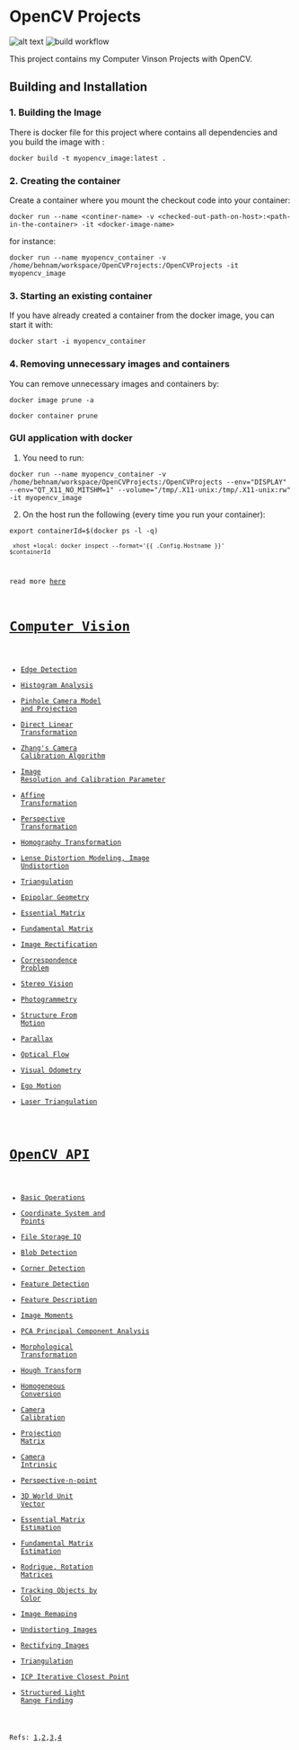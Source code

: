 # OpenCV Projects



![alt text](https://img.shields.io/badge/license-BSD-blue.svg) ![build workflow](https://github.com/behnamasadi/OpenCVProjects/actions/workflows/docker-image.yml/badge.svg)  

This project contains my Computer Vinson Projects with OpenCV.



## Building and Installation
### 1. Building the Image
There is docker file for this project where contains all dependencies and you build the image with :   

`docker build -t myopencv_image:latest .`

### 2. Creating the container
Create a container where you mount the checkout code into your container: 

`docker run --name <continer-name> -v <checked-out-path-on-host>:<path-in-the-container> -it <docker-image-name>`

for instance:

`docker run --name myopencv_container -v /home/behnam/workspace/OpenCVProjects:/OpenCVProjects -it myopencv_image`

### 3. Starting an existing container
If you have already created a container from the docker image, you can start it with:

`docker start -i myopencv_container`

### 4. Removing  unnecessary images and containers
You can remove unnecessary images and containers by:

`docker image prune -a`

`docker container prune` 


### GUI application with docker
1. You need to run:

`docker run --name myopencv_container -v /home/behnam/workspace/OpenCVProjects:/OpenCVProjects --env="DISPLAY" --env="QT_X11_NO_MITSHM=1" --volume="/tmp/.X11-unix:/tmp/.X11-unix:rw"  -it myopencv_image`

2. On the host run the following (every time you run your container):

<code>export containerId=$(docker ps -l -q)  
<code>  xhost +local: docker inspect --format='{{ .Config.Hostname }}' $containerId </code>


read more [here](https://ros-developer.com/2017/11/08/docker/)



# [Computer Vision](#)

   * [Edge Detection](docs/edge_detection.md)    
   * [Histogram Analysis](docs/histogram_analysis.md)    
   * [Pinhole Camera Model and Projection](docs/projection_camera_intrinsic.md)    
   * [Direct Linear Transformation](docs/direct_linear_transformation.md)    
   * [Zhang's Camera Calibration Algorithm](docs/zhang_camera_calibration_algorithm.md)    
   * [Image Resolution and Calibration Parameter](docs/image_resolution_and_calibration_parameter.md)       
   * [Affine Transformation](docs/affine_transformation.md)    
   * [Perspective Transformation](docs/perspective_transform.md)    
   * [Homography Transformation](docs/homography.md)    
   * [Lense Distortion Modeling, Image Undistortion](docs/lense_distortion.md)    
   * [Triangulation](docs/triangulation.md)    
   * [Epipolar Geometry](docs/epipolar_geometry.md)    
   * [Essential Matrix](docs/essential_matrix.md)    
   * [Fundamental Matrix](docs/fundamental_matrix.md)    
   * [Image Rectification](docs/image_rectification.md)    
   * [Correspondence Problem](docs/correspondence_problem.md)    
   * [Stereo Vision](docs/stereo_vision.md)    
   * [Photogrammetry](docs/photogrammetry.md)    
   * [Structure From Motion](docs/structure_from_motion.md)    
   * [Parallax](docs/parallax.md)    
   * [Optical Flow](docs/optical_flow.md)    
   * [Visual Odometry](visual_odometry.md)  
   * [Ego Motion](docs/ego-motion.md)    
   * [Laser Triangulation](docs/laser_triangulation.md)    

# [OpenCV API](#)
   * [Basic Operations](src/basic_operations.cpp)    
   * [Coordinate System and Points](src/coordinate_system_points.cpp)    
   * [File Storage IO](src/file_storage_io.cpp)    
   * [Blob Detection](src/blob_detection.cpp)    
   * [Corner Detection](src/corner_detection.cpp)    
   * [Feature Detection](src/feature_detection.cpp)    
   * [Feature Description](src/feature_description.cpp)    
   * [Image Moments](src/image_moments.cpp)  
   * [PCA Principal Component Analysis](src/pca.cpp)  
   * [Morphological Transformation](src/morphological_transformation.cpp)  
   * [Hough Transform](src/hough_transform.cpp)    
   * [Homogeneous Conversion](src/homogeneous_conversion.cpp)    
   * [Camera Calibration](src/virtual_camera_calibration.cpp)    
   * [Projection Matrix](src/projection_camera_intrinsic.cpp)    
   * [Camera Intrinsic](src/projection_camera_intrinsic.cpp)    
   * [Perspective-n-point](src/perspective-n-point.cpp)    
   * [3D World Unit Vector](src/projection_camera_intrinsic.cpp)    
   * [Essential Matrix Estimation](src/essential_matrix_estimation.cpp)    
   * [Fundamental Matrix Estimation](src/fundamental_matrix_estimation.cpp)    
   * [Rodrigue, Rotation Matrices](src/rodrigue_rotation_matrices.cpp)    
   * [Tracking Objects by Color](src/tracking_objects_by_color.cpp)    
   * [Image Remaping](src/remap.cpp)
   * [Undistorting Images](src/undistorting_images.cpp)    
   * [Rectifying Images](src/rectifying_images.cpp)    
   * [Triangulation](src/triangulation.cpp)    
   * [ICP Iterative Closest Point](src/icp.cpp)    
   * [Structured Light Range Finding](src/structured_light_range_finding.cpp)    



Refs: [1](https://www.youtube.com/channel/UCf0WB91t8Ky6AuYcQV0CcLw/videos),[2](https://github.com/spmallick/learnopencv/blob/master/README.md),[3](http://graphics.cs.cmu.edu/courses/15-463/),[4](https://www.tangramvision.com/blog/camera-modeling-exploring-distortion-and-distortion-models-part-i)  
